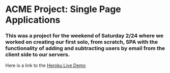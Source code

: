 # ACME Project: Single Page Applications
### This was a project for the weekend of Saturday 2/24 where we worked on creating our first solo, from scratch, SPA with the functionality of adding and subtracting users by email from the client side to our servers. 

Here is a link to the [Heroku Live Demo](https://jacob-acme-cust-spa.herokuapp.com/)